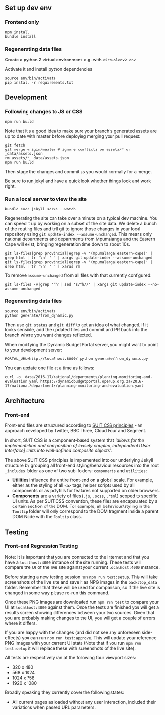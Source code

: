 
Set up dev env
--------------

### Frontend only

```
npm install
bundle install
```

### Regenerating data files

Create a python 2 virtual environment, e.g. with `virtualenv2 env`

Activate it and install python dependencies

```
source env/bin/activate
pip install -r requirements.txt
```

Development
-----------

### Following changes to JS or CSS

```
npm run build
```

Note that it's a good idea to make sure your branch's generated assets are up to date with master before deploying merging your pull request:

```
git fetch
git merge origin/master # ignore conflicts on assets/* or _data/assets.json
rm assets/* _data/assets.json
npm run build
```

Then stage the changes and commit as you would normally for a merge.

Be sure to run jekyl and have a quick look whether things look and work right.

### Run a local server to view the site

```
bundle exec jekyll serve --watch
```

Regenerating the site can take over a minute on a typical dev machine. You can speed it up by working on a subset of the site data. We delete a bunch of the routing files and tell git to ignore those changes in your local repository using `git update-index --assume-unchanged`. This means only national departments and departments from Mpumalanga and the Eastern Cape will exist, bringing regeneration time down to about 10s.

```
git ls-files|grep provincial|egrep -v '(mpumalanga|eastern-cape)' | grep html | tr '\n' ' ' | xargs git update-index --assume-unchanged
git ls-files|grep provincial|egrep -v '(mpumalanga|eastern-cape)' | grep html | tr '\n' ' ' | xargs rm
```

To remove `assume-unchanged` from all files with that currently configured:

```
git ls-files -v|grep '^h'| sed 's/^h//' | xargs git update-index --no-assume-unchanged
```

### Regenerating data files

```
source env/bin/activate
python generate/from_dynamic.py
```

Then use `git status` and `git diff` to get an idea of what changed. If it looks sensible, add the updated files and commit and PR back into the branch where you want changes reflected.

When modifying the Dynamic Budget Portal server, you might want to point to your development server:

```
PORTAL_URL=http://localhost:8000/ python generate/from_dynamic.py
```

You can update one file at a time as follows:
```
curl -o _data/2016-17/national/departments/planning-monitoring-and-evaluation.yaml https://dynamicbudgetportal.openup.org.za/2016-17/national/departments/planning-monitoring-and-evaluation.yaml
```

Architecture
--------------

### Front-end

Front-end files are structured according to [SUIT CSS principles](https://github.com/suitcss/suit/blob/master/doc/README.md) - an approach developed by Twitter, BBC Three, Cloud Four and Segment.

In short, SUIT CSS is a component-based system that _'allows for the implementation and composition of loosely coupled, independent [User Interface] units into well-defined composite objects'_.

The above SUIT CSS principles is implemented into our underlying Jekyll structure by grouping all front-end styling/behaviour resources into the root `_includes` folder as one of two sub-folders: `components` and `utilities`:

- **Utilities** influence the entire front-end on  a global scale. For example, either as the styling of all `<a>` tags, helper scripts used by all components or as polyfills for features not supported on older browsers.
- **Components** are a variety of files (`.js`, `.scss`, `.html`) scoped to specific UI units. As per SUIT CSS convention, these files are encapsulated by a certain section of the DOM. For example, all behaviour/styling in the `Tooltip` folder will only correspond to the DOM fragment inside a parent DOM Node with the `Tooltip` class.


Testing
--------------

### Front-end Regression Testing
Note: It is important that you are connected to the internet and that you have a `localhost:4000` instance of the site running. These tests will compare the UI of the live site against your current `localhost:4000` instance.

Before starting a new testing session run `npm run test:setup`. This will take screenshots of the live site and save it as NPG images in the `backstop_data` folder. Remember that these will be used for comparison, so if the live site is changed in some way please re-run this command.

Once these PNG images are downloaded run `npm run test` to compare your UI at `localhost:4000` against them. Once the tests are finished you will get a results screen showing differences between your two sources. Given that you are probably making changes to the UI, you will get a couple of errors where it differs.

If you are happy with the changes (and did not see any unforeseen side-effects) you can run `npm run test:approve`. This will update your reference PNG images with your current UI state (Note that if you run `npm run test:setup` it will replace these with screenshots of the live site).

All tests are respectively ran at the following four viewport sizes:
- 320 x 480
- 568 x 1024
- 1024 x 758
- 1920 x 1080

Broadly speaking they currently cover the following states:
- All current pages as loaded without any user interaction, included their variations when passed URL parameters.